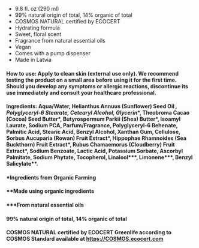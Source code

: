 - 9.8 fl. oz (290 ml)
- 99% natural origin of total, 14% organic of total
- COSMOS NATURAL certified by ECOCERT
- Hydrating formula
- Sweet, floral scent
- Fragrance from natural essential oils
- Vegan
- Comes with a pump dispenser
- Made in Latvia

#### How to use: Apply to clean skin (external use only). We recommend testing the product on a small area before using it for the first time. Should you develop any symptoms or allergic reactions, discontinue its use immediately and consult your healthcare professional.

#### Ingredients: Aqua/Water, Helianthus Annuus (Sunflower) Seed Oil *, Polyglyceryl-6 Stearate, Cetearyl Alcohol, Glycerin**, Theobroma Cacao (Cocoa) Seed Butter*, Butyrospermum Parkii (Shea) Butter*, Isoamyl Laurate, Sodium PCA, Parfum/Fragrance, Polyglyceryl-6 Behenate, Palmitic Acid, Stearic Acid, Benzyl Alcohol, Xanthan Gum, Cellulose, Sorbus Aucuparia (Rowan) Fruit Extract*, Hippophae Rhamnoides (Sea Buckthorn) Fruit Extract*, Rubus Chamaemorus (Cloudberry) Fruit Extract*, Sodium Benzoate, Lactic Acid, Potassium Sorbate, Ascorbyl Palmitate, Sodium Phytate, Tocopherol, Linalool***, Limonene***, Benzyl Salicylate**. 
#### *Ingredients from Organic Farming
#### **Made using organic ingredients
#### ***From natural essential oils
#### 99% natural origin of total, 14% organic of total
#### COSMOS NATURAL certified by ECOCERT Greenlife according to COSMOS Standard available at https://COSMOS.ecocert.com
